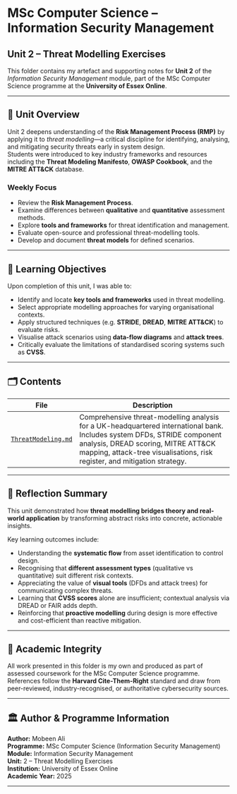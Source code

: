 # MSc Computer Science – Information Security Management  

## Unit 2 – Threat Modelling Exercises

This folder contains my artefact and supporting notes for **Unit 2** of the *Information Security Management* module, part of the MSc Computer Science programme at the **University of Essex Online**.

---

## 🎯 Unit Overview

Unit 2 deepens understanding of the **Risk Management Process (RMP)** by applying it to *threat modelling*—a critical discipline for identifying, analysing, and mitigating security threats early in system design.  
Students were introduced to key industry frameworks and resources including the **Threat Modeling Manifesto**, **OWASP Cookbook**, and the **MITRE ATT&CK** database.

### Weekly Focus

- Review the **Risk Management Process**.  
- Examine differences between **qualitative** and **quantitative** assessment methods.  
- Explore **tools and frameworks** for threat identification and management.  
- Evaluate open-source and professional threat-modelling tools.  
- Develop and document **threat models** for defined scenarios.

---

## 🧠 Learning Objectives

Upon completion of this unit, I was able to:

- Identify and locate **key tools and frameworks** used in threat modelling.  
- Select appropriate modelling approaches for varying organisational contexts.  
- Apply structured techniques (e.g. **STRIDE**, **DREAD**, **MITRE ATT&CK**) to evaluate risks.  
- Visualise attack scenarios using **data-flow diagrams** and **attack trees**.  
- Critically evaluate the limitations of standardised scoring systems such as **CVSS**.  

---

## 🗂️ Contents

| File | Description |
|------|--------------|
| [`ThreatModeling.md`](ThreatModeling.md) | Comprehensive threat-modelling analysis for a UK-headquartered international bank. Includes system DFDs, STRIDE component analysis, DREAD scoring, MITRE ATT&CK mapping, attack-tree visualisations, risk register, and mitigation strategy. |

---

## 💬 Reflection Summary

This unit demonstrated how **threat modelling bridges theory and real-world application** by transforming abstract risks into concrete, actionable insights.  

Key learning outcomes include:

- Understanding the **systematic flow** from asset identification to control design.  
- Recognising that **different assessment types** (qualitative vs quantitative) suit different risk contexts.  
- Appreciating the value of **visual tools** (DFDs and attack trees) for communicating complex threats.  
- Learning that **CVSS scores** alone are insufficient; contextual analysis via DREAD or FAIR adds depth.  
- Reinforcing that **proactive modelling** during design is more effective and cost-efficient than reactive mitigation.

---

## 🧾 Academic Integrity

All work presented in this folder is my own and produced as part of assessed coursework for the MSc Computer Science programme.  
References follow the **Harvard Cite-Them-Right** standard and draw from peer-reviewed, industry-recognised, or authoritative cybersecurity sources.

---

## 🏛️ Author & Programme Information

**Author:** Mobeen Ali  
**Programme:** MSc Computer Science (Information Security Management)  
**Module:** Information Security Management  
**Unit:** 2 – Threat Modelling Exercises  
**Institution:** University of Essex Online  
**Academic Year:** 2025  

---
